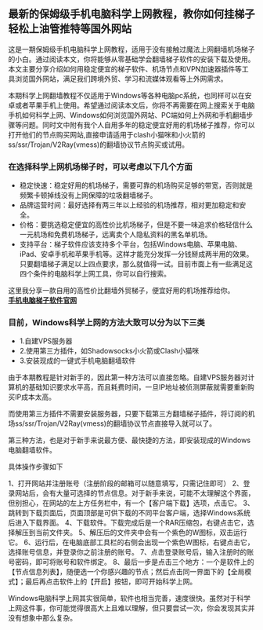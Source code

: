 ## 最新的保姆级手机电脑科学上网教程，教你如何挂梯子轻松上油管推特等国外网站

这是一期保姆级手机电脑科学上网教程，适用于没有接触过魔法上网翻墙机场梯子的小白。通过阅读本文，你将能够从零基础学会翻墙梯子软件的安装下载及使用。本文主要分享介绍如何用稳定便宜的梯子软件、机场节点和VPN加速器插件等工具浏览国外网站，满足我们跨境外贸、学习和流媒体观看等上外网需求。

本期科学上网翻墙教程不仅适用于Windows等各种电脑pc系统，也同样可以在安卓或者苹果手机上使用。希望通过阅读本文后，你将不再需要在网上搜索关于电脑手机如何科学上网、Windows如何浏览国外网站、PC端如何上外网和手机翻墙步骤等问题。同时文中附有我个人自用多年的稳定便宜好用的机场梯子推荐，你可以打开他们的节点购买网站,直接申请适用于clash小猫咪和小火箭的ss/ssr/Trojan/V2Ray(vmess)的翻墙协议节点购买或试用。

### 在选择科学上网机场梯子时，可以考虑以下几个方面

* 稳定快速：稳定好用的机场梯子，需要可靠的机场购买足够的带宽，否则就是频繁卡顿掉线没有上网保障的垃圾翻墙梯子。
* 品牌运营时间：最好选择有两三年以上经验的机场推荐，相对更加稳定和安全。
* 价格：要挑选稳定便宜的高性价比机场梯子，但是不要一味追求价格轻信什么一元机场和免费机场梯子，远离卖个人隐私资料的黑名单机场。
* 支持平台：梯子软件应该支持多个平台，包括Windows电脑、苹果电脑、iPad、安卓手机和苹果手机等。这样才能充分发挥一分钱掰成两半用的效果。
只要翻墙梯子满足以上四点要求，那么就值得一试。目前市面上有一些满足这四个条件的电脑科学上网工具，你可以自行搜索。

这里我分享一款自用的高性价比翻墙外贸梯子，便宜好用的机场推荐给你。  
**[手机电脑梯子软件官网](https://go.51tz.cc/fjcloud)**

### 目前，Windows科学上网的方法大致可以分为以下三类
* 1.自建VPS服务器
* 2.使用第三方插件，如Shadowsocks小火箭或Clash小猫咪
* 3.安装现成的一键式手机电脑翻墙软件

由于本期教程是针对新手的，因此第一种方法可以直接忽略。自建VPS服务器对计算机的基础知识要求水平高，而且耗费时间，一旦IP地址被侦测屏蔽就需要重新购买IP成本太高。

而使用第三方插件不需要安装服务器，只要下载第三方翻墙梯子插件，将订阅的机场ss/ssr/Trojan/V2Ray(vmess)的翻墙协议节点直接导入就可以了。

第三种方法，也是对于新手来说最方便、最快捷的方法，即安装现成的Windows电脑翻墙软件。



具体操作步骤如下

1、打开网站并注册账号（注册阶段的邮箱可以随意填写，只需记住即可）
2、登录网站后，会有大量可选择的节点信息。对于新手来说，可能不太理解这个界面，但别担心，在网站的左上方任务栏中，有一个【客户端下载】选项，点击它。
3、跳转到下载页面后，页面顶部是可供下载的不同平台客户端，选择Windows系统后进入下载界面。
4、下载软件。下载完成后是一个RAR压缩包，右键点击它，选择解压到当前文件夹。
5、解压后的文件夹中会有一个紫色的W图标，双击运行它。
6、运行后，在电脑底部工具栏的右侧会出现一个紫色W图标，右键点击它，选择账号信息，并登录你之前注册的账号。
7、点击登录账号后，输入注册时的账号密码，即可将账号和软件绑定。
8、最后一步是点击三个地方：一个是软件上的【节点信息列表】，随便选一个你感兴趣的节点；然后点击同一界面下的【全局模式】；最后再点击软件上的【开启】按钮，即可开始科学上网。

Windows电脑科学上网其实很简单，软件也相当完善，速度很快。虽然对于科学上网这件事，你可能觉得很高大上且难以理解，但只要尝试一次，你会发现其实并没有想象中那么复杂。
